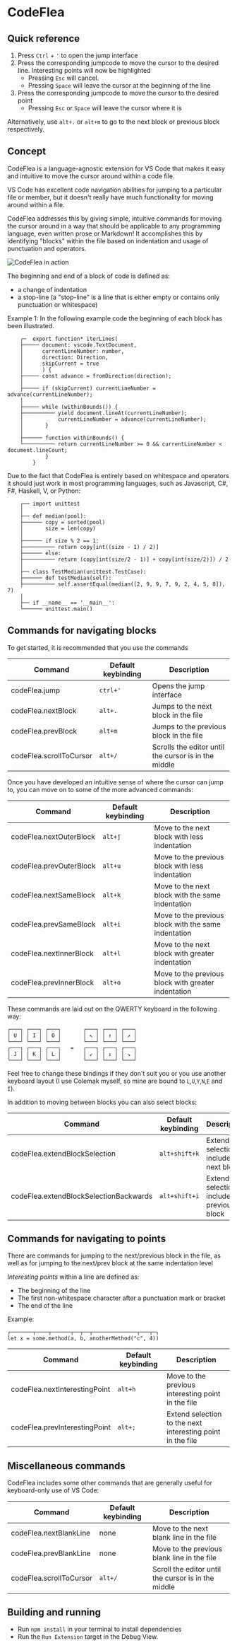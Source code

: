 # CodeFlea

## Quick reference

1. Press `Ctrl` + `'` to open the jump interface
1. Press the corresponding jumpcode to move the cursor to the desired line. Interesting points will now be highlighted
   - Pressing `Esc` will cancel.
   - Pressing `Space` will leave the cursor at the beginning of the line
1. Press the corresponding jumpcode to move the cursor to the desired point
   - Pressing `Esc` or `Space` will leave the cursor where it is

Alternatively, use `alt+.` or `alt+m` to go to the next block or previous block respectively.

## Concept

CodeFlea is a language-agnostic extension for VS Code that makes it easy and intuitive to move the cursor around within a code file.

VS Code has excellent code navigation abilities for jumping to a particular file or member, but it doesn't really have much functionality for moving around within a file.

CodeFlea addresses this by giving simple, intuitive commands for moving the cursor around in a way that should be applicable to any programming language, even written prose or Markdown! It accomplishes this by identifying "blocks" within the file based on indentation and usage of punctuation and operators.

![CodeFlea in action](https://raw.githubusercontent.com/Richiban/CodeFlea/main/docs/jump-interface.gif)

The beginning and end of a block of code is defined as:

- a change of indentation
- a stop-line (a "stop-line" is a line that is either empty or contains only punctuation or whitespace)

Example 1: In the following example code the beginning of each block has been illustrated.

```
    ┌─  export function* iterLines(
    ├───── document: vscode.TextDocument,
    │      currentLineNumber: number,
    │      direction: Direction,
    │      skipCurrent = true
    │      ) {
    ├───── const advance = fromDirection(direction);
    │
    ├───── if (skipCurrent) currentLineNumber = advance(currentLineNumber);
    │
    ├───── while (withinBounds()) {
    ├────────── yield document.lineAt(currentLineNumber);
    │           currentLineNumber = advance(currentLineNumber);
    │       }
    │
    ├────── function withinBounds() {
    └────────── return currentLineNumber >= 0 && currentLineNumber < document.lineCount;
            }
        }
```

Due to the fact that CodeFlea is entirely based on whitespace and operators it should just work in most programming languages, such as Javascript, C#, F#, Haskell, V, or Python:

```
    ┌── import unittest
    │
    ├── def median(pool):
    ├────── copy = sorted(pool)
    │       size = len(copy)
    │
    ├────── if size % 2 == 1:
    ├────────── return copy[int((size - 1) / 2)]
    ├────── else:
    ├────────── return (copy[int(size/2 - 1)] + copy[int(size/2)]) / 2
    │
    ├── class TestMedian(unittest.TestCase):
    ├────── def testMedian(self):
    ├────────── self.assertEqual(median([2, 9, 9, 7, 9, 2, 4, 5, 8]), 7)
    │
    ├── if __name__ == '__main__':
    └────── unittest.main()
```

## Commands for navigating blocks

To get started, it is recommended that you use the commands

| Command                 | Default keybinding | Description                                          |
| ----------------------- | ------------------ | ---------------------------------------------------- |
| codeFlea.jump           | `ctrl+'`           | Opens the jump interface                             |
| codeFlea.nextBlock      | `alt+.`            | Jumps to the next block in the file                  |
| codeFlea.prevBlock      | `alt+m`            | Jumps to the previous block in the file              |
| codeFlea.scrollToCursor | `alt+/`            | Scrolls the editor until the cursor is in the middle |

Once you have developed an intuitive sense of where the cursor can jump to, you can move on to some of the more advanced commands:

| Command                 | Default keybinding | Description                                          |
| ----------------------- | ------------------ | ---------------------------------------------------- |
| codeFlea.nextOuterBlock | `alt+j`            | Move to the next block with less indentation         |
| codeFlea.prevOuterBlock | `alt+u`            | Move to the previous block with less indentation     |
| codeFlea.nextSameBlock  | `alt+k`            | Move to the next block with the same indentation     |
| codeFlea.prevSameBlock  | `alt+i`            | Move to the previous block with the same indentation |
| codeFlea.nextInnerBlock | `alt+l`            | Move to the next block with greater indentation      |
| codeFlea.prevInnerBlock | `alt+o`            | Move to the previous block with greater indentation  |

These commands are laid out on the QWERTY keyboard in the following way:

```
┌───┐ ┌───┐ ┌───┐       ┌───┐ ┌───┐ ┌───┐
│ U │ │ I │ │ O │       │ ↖ │ │ ↑ │ │ ↗ │
└───┘ └───┘ └───┘       └───┘ └───┘ └───┘
┌───┐ ┌───┐ ┌───┐   =   ┌───┐ ┌───┐ ┌───┐
│ J │ │ K │ │ L │       │ ↙ │ │ ↓ │ │ ↘ │
└───┘ └───┘ └───┘       └───┘ └───┘ └───┘
```

Feel free to change these bindings if they don't suit you or you use another keyboard layout (I use Colemak myself, so mine are bound to `L`,`U`,`Y`,`N`,`E` and `I`).

In addition to moving between blocks you can also select blocks:

| Command                                | Default keybinding | Description                                    |
| -------------------------------------- | ------------------ | ---------------------------------------------- |
| codeFlea.extendBlockSelection          | `alt+shift+k`      | Extend selection to include the next block     |
| codeFlea.extendBlockSelectionBackwards | `alt+shift+i`      | Extend selection to include the previous block |

## Commands for navigating to points

There are commands for jumping to the next/previous block in the file, as well as for jumping to the next/prev block at the same indentation level

_Interesting points_ within a line are defined as:

- The beginning of the line
- The first non-whitespace character after a punctuation mark or bracket
- The end of the line

Example:

```
┌───────┬────┬──────┬──┬──┬──────────────┬───┬─┐
let x = some.method(a, b, anotherMethod("c", 4))

```

| Command                       | Default keybinding | Description                                                |
| ----------------------------- | ------------------ | ---------------------------------------------------------- |
| codeFlea.nextInterestingPoint | `alt+h`            | Move to the previous interesting point in the file         |
| codeFlea.prevInterestingPoint | `alt+;`            | Extend selection to the next interesting point in the file |

## Miscellaneous commands

CodeFlea includes some other commands that are generally useful for keyboard-only use of VS Code:

| Command                 | Default keybinding | Description                                         |
| ----------------------- | ------------------ | --------------------------------------------------- |
| codeFlea.nextBlankLine  | none               | Move to the next blank line in the file             |
| codeFlea.prevBlankLine  | none               | Move to the previous blank line in the file         |
| codeFlea.scrollToCursor | `alt+/`            | Scroll the editor until the cursor is in the middle |

## Building and running

- Run `npm install` in your terminal to install dependencies
- Run the `Run Extension` target in the Debug View.
